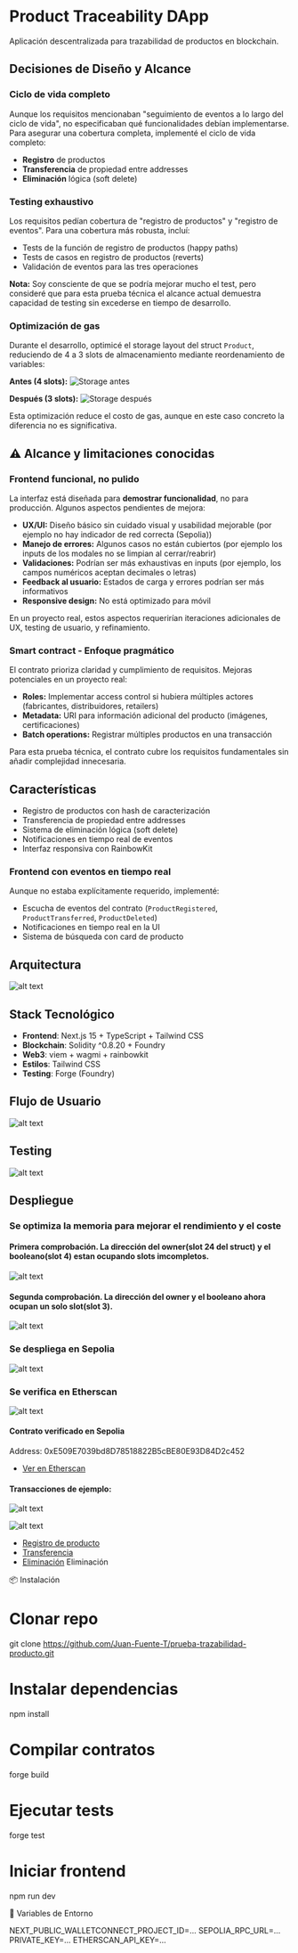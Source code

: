 # Product Traceability DApp

Aplicación descentralizada para trazabilidad de productos en blockchain.

##  Decisiones de Diseño y Alcance

### Ciclo de vida completo
Aunque los requisitos mencionaban "seguimiento de eventos a lo largo del ciclo de vida", no especificaban qué funcionalidades debían implementarse. Para asegurar una cobertura completa, implementé el ciclo de vida completo:
- **Registro** de productos
- **Transferencia** de propiedad entre addresses
- **Eliminación** lógica (soft delete)

### Testing exhaustivo
Los requisitos pedían cobertura de "registro de productos" y "registro de eventos". Para una cobertura más robusta, incluí:
- Tests de la función de registro de productos (happy paths)
- Tests de casos en registro de productos (reverts)
- Validación de eventos para las tres operaciones

**Nota:** Soy consciente de que se podría mejorar mucho el test, pero consideré que para esta prueba técnica el alcance actual demuestra capacidad de testing sin excederse en tiempo de desarrollo.

### Optimización de gas
Durante el desarrollo, optimicé el storage layout del struct `Product`, reduciendo de 4 a 3 slots de almacenamiento mediante reordenamiento de variables:

**Antes (4 slots):**
![Storage antes](./screenshots/FirstProductTracker.svg)

**Después (3 slots):**
![Storage después](./screenshots/LatestProductTracker.svg)

Esta optimización reduce el costo de gas, aunque en este caso concreto la diferencia no es significativa.

## ⚠️ Alcance y limitaciones conocidas

### Frontend funcional, no pulido
La interfaz está diseñada para **demostrar funcionalidad**, no para producción. Algunos aspectos pendientes de mejora:
- **UX/UI:** Diseño básico sin cuidado visual y usabilidad mejorable (por ejemplo no hay indicador de red correcta (Sepolia))
- **Manejo de errores:** Algunos casos no están cubiertos (por ejemplo los inputs de los modales no se limpian al cerrar/reabrir)
- **Validaciones:** Podrían ser más exhaustivas en inputs (por ejemplo, los campos numéricos aceptan decimales o letras)
- **Feedback al usuario:** Estados de carga y errores podrían ser más informativos
- **Responsive design:** No está optimizado para móvil

En un proyecto real, estos aspectos requerirían iteraciones adicionales de UX, testing de usuario, y refinamiento.

### Smart contract - Enfoque pragmático
El contrato prioriza claridad y cumplimiento de requisitos. Mejoras potenciales en un proyecto real:
- **Roles:** Implementar access control si hubiera múltiples actores (fabricantes, distribuidores, retailers)
- **Metadata:** URI para información adicional del producto (imágenes, certificaciones)
- **Batch operations:** Registrar múltiples productos en una transacción

Para esta prueba técnica, el contrato cubre los requisitos fundamentales sin añadir complejidad innecesaria.

## Características

- Registro de productos con hash de caracterización
- Transferencia de propiedad entre addresses
- Sistema de eliminación lógica (soft delete)
- Notificaciones en tiempo real de eventos
- Interfaz responsiva con RainbowKit

### Frontend con eventos en tiempo real
Aunque no estaba explícitamente requerido, implementé:
- Escucha de eventos del contrato (`ProductRegistered`, `ProductTransferred`, `ProductDeleted`)
- Notificaciones en tiempo real en la UI
- Sistema de búsqueda con card de producto

## Arquitectura

![alt text](screenshots/DiagramaArquitecturaCetim.PNG)

## Stack Tecnológico

- **Frontend**: Next.js 15 + TypeScript + Tailwind CSS
- **Blockchain**: Solidity ^0.8.20 + Foundry
- **Web3**: viem + wagmi + rainbowkit
- **Estilos**: Tailwind CSS
- **Testing**: Forge (Foundry)

## Flujo de Usuario

![alt text](screenshots/DiagramaDeFlujoCetim.PNG)

## Testing

![alt text](screenshots/Coverage_Test_ProductTracker.PNG)

## Despliegue

### Se optimiza la memoria para mejorar el rendimiento y el coste

#### Primera comprobación. La dirección del owner(slot 24 del struct) y el booleano(slot 4) estan ocupando slots imcompletos.

![alt text](./screenshots/FirstProductTracker.svg)

#### Segunda comprobación. La dirección del owner y el booleano ahora ocupan un solo slot(slot 3).

![alt text](./screenshots/LatestProductTracker.svg)


### Se despliega en Sepolia

![alt text](./screenshots/Deploy_Sepolia.PNG)

### Se verifica en Etherscan

![alt text](./screenshots/Etherscan_Verified.PNG)

#### Contrato verificado en Sepolia

Address: 0xE509E7039bd8D78518822B5cBE80E93D84D2c452

- [Ver en Etherscan](https://sepolia.etherscan.io/address/0xE509E7039bd8D78518822B5cBE80E93D84D2c452)

#### Transacciones de ejemplo:

![alt text](screenshots/Transaccion_Confirmada.PNG)

![alt text](screenshots/TransaccionesProducto.PNG)

- [Registro de producto](https://sepolia.etherscan.io/tx/0xfc4eb7b755387a268dec099002cc1ad06bb682132774c5d653dabf278a0a0390)
- [Transferencia](https://sepolia.etherscan.io/tx/0x7fc3e74a2ba26c90c59d1a6ccc4665849ce8922a96eb5709068c9955a76f214e)
- [Eliminación](https://sepolia.etherscan.io/tx/0x4660c5cbe584791efad71d628521974ba7228d7fd6e60e12489c42daa6d399b0) Eliminación

📦 Instalación
# Clonar repo
git clone https://github.com/Juan-Fuente-T/prueba-trazabilidad-producto.git

# Instalar dependencias
npm install

# Compilar contratos
forge build

# Ejecutar tests
forge test

# Iniciar frontend
npm run dev

🔐 Variables de Entorno

NEXT_PUBLIC_WALLETCONNECT_PROJECT_ID=...
SEPOLIA_RPC_URL=...
PRIVATE_KEY=...
ETHERSCAN_API_KEY=...